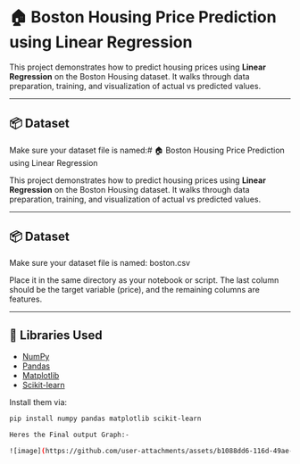 # 🏠 Boston Housing Price Prediction using Linear Regression

This project demonstrates how to predict housing prices using **Linear Regression** on the Boston Housing dataset. It walks through data preparation, training, and visualization of actual vs predicted values.

---

## 📦 Dataset

Make sure your dataset file is named:# 🏠 Boston Housing Price Prediction using Linear Regression

This project demonstrates how to predict housing prices using **Linear Regression** on the Boston Housing dataset. It walks through data preparation, training, and visualization of actual vs predicted values.

---

## 📦 Dataset

Make sure your dataset file is named:
boston.csv

Place it in the same directory as your notebook or script. The last column should be the target variable (price), and the remaining columns are features.

---

## 🔧 Libraries Used

- [NumPy](https://numpy.org/)
- [Pandas](https://pandas.pydata.org/)
- [Matplotlib](https://matplotlib.org/)
- [Scikit-learn](https://scikit-learn.org/)

Install them via:

```bash
pip install numpy pandas matplotlib scikit-learn

Heres the Final output Graph:-

![image](https://github.com/user-attachments/assets/b1088dd6-116d-49ae-900a-fcccb1ace0c4)

